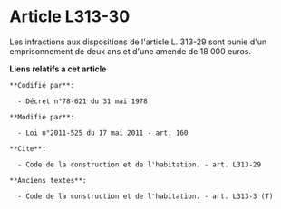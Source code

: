 # Article L313-30

Les infractions aux dispositions de l'article L. 313-29 sont punie d'un emprisonnement de deux ans et d'une amende de 18 000
euros.

**Liens relatifs à cet article**

	**Codifié par**:

	  - Décret n°78-621 du 31 mai 1978

	**Modifié par**:

	  - Loi n°2011-525 du 17 mai 2011 - art. 160

	**Cite**:

	  - Code de la construction et de l'habitation. - art. L313-29

	**Anciens textes**:

	  - Code de la construction et de l'habitation. - art. L313-3 (T)
